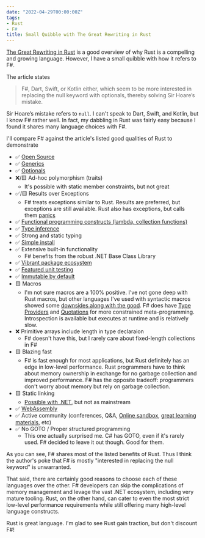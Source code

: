 ```yaml
---
date: "2022-04-29T00:00:00Z"
tags:
- Rust
- F#
title: Small Quibble with The Great Rewriting in Rust
---
```

[The Great Rewriting in Rust](https://deprogrammaticaipsum.com/the-great-rewriting-in-rust/) is a good overview of why Rust is a compelling and growing language.
However, I have a small quibble with how it refers to F#.

The article states
> F#, Dart, Swift, or Kotlin either, which seem to be more interested in replacing the null keyword with optionals, thereby solving Sir Hoare’s mistake.

Sir Hoare’s mistake refers to `null`. I can't speak to Dart, Swift, and Kotlin, but I know F# rather well. In fact, my dabbling in Rust was fairly easy because I found it shares many language choices with F#.

I'll compare F# against the article's listed good qualities of Rust to demonstrate

- ✅ [Open Source](https://github.com/dotnet/fsharp)
- ✅ [Generics](https://fsharpforfunandprofit.com/posts/completeness-anything-csharp-can-do/#generics)
- ✅ [Optionals](https://fsharpforfunandprofit.com/posts/the-option-type/)
- ❌/🟨 Ad-hoc polymorphism (traits)
  - It's possible with static member constraints, but not great
- ✅/🟨 Results over Exceptions
  - F# treats exceptions similar to Rust. Results are preferred, but exceptions are still available. Rust also has exceptions, but calls them [panics](https://doc.rust-lang.org/std/macro.panic.html)
- ✅ [Functional programming constructs (lambda, collection functions)](https://docs.microsoft.com/en-us/dotnet/fsharp/tutorials/functional-programming-concept)
- ✅ [Type inference](https://fsharpforfunandprofit.com/posts/conciseness-type-inference/)
- ✅ Strong and static typing
- ✅ [Simple install](https://docs.microsoft.com/en-us/dotnet/core/install/windows?tabs=net60)
- ✅ Extensive built-in functionality
  - F# benefits from the robust .NET Base Class Library
- ✅ [Vibrant package ecosystem](http://nuget.org/)
- ✅ [Featured unit testing](https://docs.microsoft.com/en-us/dotnet/core/tools/dotnet-test)
- ✅ [Immutable by default](https://docs.microsoft.com/en-us/dotnet/fsharp/tutorials/functional-programming-concepts#immutability)
- 🟨 Macros
  - I'm not sure macros are a 100% positive. I've not gone deep with Rust macros, but other languages I've used with syntactic macros showed some [downsides along with the good](../posts/2021-09-17-Macros-not-a-clear-win.md). F# does have [Type Providers](https://docs.microsoft.com/en-us/dotnet/fsharp/tutorials/type-providers/) and [Quotations](https://docs.microsoft.com/en-us/dotnet/fsharp/language-reference/code-quotations) for more constrained meta-programming. Introspection is available but executes at runtime and is relatively slow.
- ❌ Primitive arrays include length in type declaraion
  - F# doesn't have this, but I rarely care about fixed-length collections in F#
- 🟨 Blazing fast
  - F# is fast enough for most applications, but Rust definitely has an edge in low-level performance. Rust programmers have to think about memory ownership in exchange for no garbage collection and improved performance. F# has the opposite tradeoff: programmers don't worry about memory but rely on garbage collection.
- 🟨 Static linking
  - [Possible with .NET](https://stackoverflow.com/questions/1868449/static-linking-of-libraries-created-on-c-sharp-net), but not as mainstream
- ✅ [WebAssembly](https://fsbolero.io/)
- ✅ Active community (conferences, Q&A, [Online sandbox](https://try.fsharp.org/), [great learning materials](https://fsharpforfunandprofit.com/), etc)
- ✅ No GOTO / Proper structured programming
  - This one actually surprised me. C# has GOTO, even if it's rarely used. F# decided to leave it out though. Good for them.


As you can see, F# shares most of the listed benefits of Rust. Thus I think the author's poke that F# is mostly "interested in replacing the null keyword" is unwarranted.

That said, there are certainly good reasons to choose each of these languages over the other. F# developers can skip the complications of memory management and levage the vast .NET ecosystem, including very mature tooling. Rust, on the other hand, can cater to even the most strict low-level performance requirements while still offering many high-level language constructs.

Rust is great language. I'm glad to see Rust gain traction, but don't discount F#!